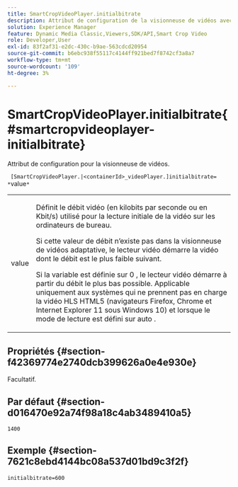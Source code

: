 ```yaml
---
title: SmartCropVideoPlayer.initialbitrate
description: Attribut de configuration de la visionneuse de vidéos avec recadrage intelligent.
solution: Experience Manager
feature: Dynamic Media Classic,Viewers,SDK/API,Smart Crop Video
role: Developer,User
exl-id: 83f2af31-e2dc-430c-b9ae-563cdcd20954
source-git-commit: b6ebc938f55117c4144ff921bed7f8742cf3a8a7
workflow-type: tm+mt
source-wordcount: '109'
ht-degree: 3%

---
```


# SmartCropVideoPlayer.initialbitrate{#smartcropvideoplayer-initialbitrate}

Attribut de configuration pour la visionneuse de vidéos.

` [SmartCropVideoPlayer.|<containerId>_videoPlayer.]initialbitrate= *`value`*`

<table id="table_C616483932C2482CA9794DDD7313FD7C"> 
 <tbody> 
  <tr> 
   <td colname="col1"> <p> <span class="codeph"> value </span> </p> </td> 
   <td colname="col2"> <p>Définit le débit vidéo (en kilobits par seconde ou en Kbit/s) utilisé pour la lecture initiale de la vidéo sur les ordinateurs de bureau. </p> <p>Si cette valeur de débit n’existe pas dans la visionneuse de vidéos adaptative, le lecteur vidéo démarre la vidéo dont le débit est le plus faible suivant. </p> <p>Si la variable est définie sur <span class="codeph"> 0 </span>, le lecteur vidéo démarre à partir du débit le plus bas possible. Applicable uniquement aux systèmes qui ne prennent pas en charge la vidéo HLS HTML5 (navigateurs Firefox, Chrome et Internet Explorer 11 sous Windows 10) et lorsque le mode de lecture est défini sur <span class="codeph"> auto </span>. </p> </td> 
  </tr> 
 </tbody> 
</table>

## Propriétés {#section-f42369774e2740dcb399626a0e4e930e}

Facultatif.

## Par défaut {#section-d016470e92a74f98a18c4ab3489410a5}

`1400`

## Exemple {#section-7621c8ebd4144bc08a537d01bd9c3f2f}

```
initialbitrate=600
```
